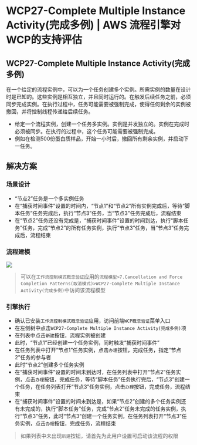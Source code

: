 # WCP27-Complete Multiple Instance Activity(完成多例) | AWS 流程引擎对WCP的支持评估

## WCP27-Complete Multiple Instance Activity(完成多例)

在一个给定的流程实例中，可以为一个任务创建多个实例。所需实例的数量在设计时是已知的。这些实例是相互独立，并且同时运行的。在触发后续任务之前，必须同步完成实例。在执行过程中，任务可能需要被强制完成，使得任何剩余的实例被撤回，并将控制线程传递给后续任务。

  * 给定一个流程实例，创建一个任务多实例。实例是并发独立的。实例在完成时必须被同步。在执行的过程中，这个任务可能需要被强制完成。
  * 例如在检测500份蛋白质样品，开始一小时后，撤回所有剩余实例，并启动下一任务。

## 解决方案

### 场景设计

  * “节点2”任务是一个多实例任务
  * 在“捕获时间事件”设置的时间内，“节点1”和“节点2”所有实例完成后，等待“脚本任务”任务完成后，执行“节点3”任务，当“节点3”任务完成后，流程结束
  * 在“节点2”任务还没有完成是，“捕获时间事件”设置的时间到达，执行“脚本任务”任务，完成“节点2”的所有任务实例，执行“节点3”任务，当“节点3”任务完成后，流程结束

### 流程建模

![](https://docs.awspaas.com/reference-guide/aws-paas-wcp-reference-guide/part7/wcp27-process-model.png)

> 可以在`工作流控制模式概念验证`应用的`流程模型>7.Cancellation and Force Completion Patterns(取消模式)>WCP27-Complete Multiple Instance Activity(完成多例)`中访问该流程模型

### 引擎执行

  * 确认已安装`工作流控制模式概念验证`应用，访问前端`WCP概念验证`菜单入口
  * 在左侧树中点击`WCP27-Complete Multiple Instance Activity(完成多例)`项
  * 在列表中点击`新建`按钮，流程实例被创建
  * 此时，“节点1”已经创建一个任务实例，同时触发“捕获时间事件”
  * 在任务列表中打开“节点1”任务实例，点击`办理`按钮，完成任务，指定“节点2”任务的参与者
  * 此时“节点2”创建多个任务实例
  * 在“捕获时间事件”设置的时间未到达时，在任务列表中打开“节点2”任务实例，点击`办理`按钮，完成任务，等待“脚本任务”任务执行完后，“节点3”创建一个任务，在任务列表打开“节点3”任务实例，点击`办理`按钮，完成任务，流程结束
  * 在“捕获时间事件”设置的时间未到达是，如果“节点2”创建的多个任务实例还有未完成的，执行“脚本任务”任务，完成“节点2”任务未完成的任务实例，执行“节点3”任务，此时“节点3”创建一个任务实例，在任务列表打开“节点3”任务实例，点击`办理`按钮，完成任务，流程结束

> 如果列表中未出现`新建`按钮，请首先为此用户设置可启动该流程的权限